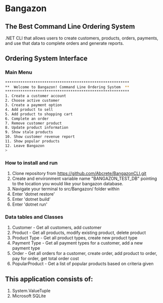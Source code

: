 # Bangazon

## The Best Command Line Ordering System

.NET CLI that allows users to create customers, products, orders, payments, and use that data to complete orders and generate reports.

## Ordering System Interface

### Main Menu

```bash
*********************************************************
**  Welcome to Bangazon! Command Line Ordering System  **
*********************************************************
1. Create a customer account
2. Choose active customer
3. Create a payment option
4. Add product to sell
5. Add product to shopping cart
6. Complete an order
7. Remove customer product
8. Update product information
9. Show stale products
10. Show customer revenue report
11. Show popular products
12. Leave Bangazon
>
```

### How to install and run

1. Clone repository from https://github.com/Abcrete/BangazonCLI.git
3. Create and environment variable name "BANGAZON_TEST_DB" pointing to the location you would like your bangazon database.
2. Navigate your terminal to src/Bangazon/ folder within
3. Enter 'dotnet restore'
4. Enter 'dotnet build'
5. Enter 'dotnet run'

### Data tables and Classes

1. Customer - Get all customers, add customer
2. Product - Get all products, modify existing product, delete product
4. Product Type - Get all product types, create new product type
3. Payment Type - Get all payment types for a customer, add a new payment type
5. Order - Get all orders for a customer, create order, add product to order, pay for order, get total order cost
6. PopularProduct - Get a list of popular products based on criteria given

## This application consists of:

1. System.ValueTuple
2. Microsoft SQLite
